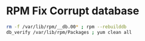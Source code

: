 # RPM Fix Corrupt database

```sh
rm -f /var/lib/rpm/__db.00* ; rpm --rebuilddb
db_verify /var/lib/rpm/Packages ; yum clean all
```
